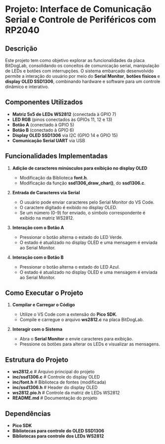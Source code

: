# Projeto: Interface de Comunicação Serial e Controle de Periféricos com RP2040

## Descrição
Este projeto tem como objetivo explorar as funcionalidades da placa BitDogLab, consolidando os conceitos de comunicação serial, manipulação de LEDs e botões com interrupções. O sistema embarcado desenvolvido permite a interação do usuário por meio do **Serial Monitor**, **botões físicos** e **display OLED SSD1306**, combinando hardware e software para um controle dinâmico e interativo.

## Componentes Utilizados
- **Matriz 5x5 de LEDs WS2812** (conectada à GPIO 7)
- **LED RGB** (pinos conectados às GPIOs 11, 12 e 13)
- **Botão A** (conectado à GPIO 5)
- **Botão B** (conectado à GPIO 6)
- **Display OLED SSD1306** via I2C (GPIO 14 e GPIO 15)
- **Comunicação Serial UART** via USB

## Funcionalidades Implementadas
1. **Adição de caracteres minúsculos para exibição no display OLED**
   - Modificação da Biblioteca **font.h**.
   - Modificação da função **ssd1306_draw_char()**, do **ssd1306.c**.

2. **Entrada de Caracteres via Serial**
   - O usuário pode enviar caracteres pelo Serial Monitor do VS Code.
   - O caractere digitado é exibido no display OLED.
   - Se um número (0-9) for enviado, o símbolo correspondente é exibido na matriz WS2812.

3. **Interação com o Botão A**
   - Pressionar o botão alterna o estado do LED Verde.
   - O estado é atualizado no display OLED e uma mensagem é enviada ao Serial Monitor.

4. **Interação com o Botão B**
   - Pressionar o botão alterna o estado do LED Azul.
   - O estado é atualizado no display OLED e uma mensagem é enviada ao Serial Monitor.

## Como Executar o Projeto
1. **Compilar e Carregar o Código**
   - Utilize o VS Code com a extensão do **Pico SDK**.
   - Compile e carregue o arquivo **ws2812.c** na placa BitDogLab.

2. **Interagir com o Sistema**
   - Abra o **Serial Monitor** e envie caracteres para exibição.
   - Pressione os botões para alterar os LEDs e visualizar as mensagens.

## Estrutura do Projeto
- **ws2812.c**              # Arquivo principal do projeto
- **inc/ssd1306.c**         # Controle do display OLED
- **inc/font.h**            # Biblioteca de fontes (modificada)
- **inc/ssd1306.h**         # Header do display OLED
- **ws2812.pio.h**          # Controle da matriz de LEDs WS2812
- **README.md**             # Documentação do projeto

## Dependências
- **Pico SDK**
- **Bibliotecas para controle do OLED SSD1306**
- **Bibliotecas para controle dos LEDs WS2812**